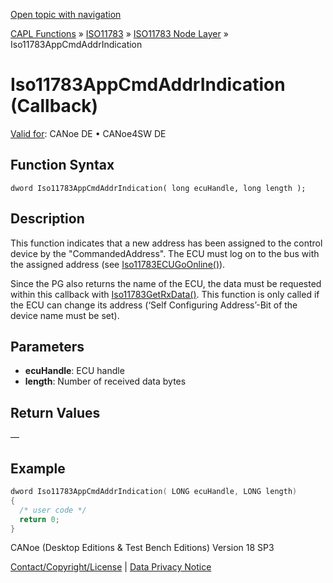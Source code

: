 [Open topic with navigation](../../../../../../CANoeDEFamily.htm#Topics/CAPLFunctions/ISO11783/ISONodeLayer/Functions/CAPLfunctionIso11783AppCmdAddrIndication.md)

[CAPL Functions](../../../CAPLfunctions.md) » [ISO11783](../../CAPLfunctionsISO11783Overview.md) » [ISO11783 Node Layer](../CAPLfunctionsISONLOverview.md) » Iso11783AppCmdAddrIndication

# Iso11783AppCmdAddrIndication (Callback)

[Valid for](../../../../Shared/FeatureAvailability.md):  CANoe DE • CANoe4SW DE

## Function Syntax

```
dword Iso11783AppCmdAddrIndication( long ecuHandle, long length );
```

## Description

This function indicates that a new address has been assigned to the control device by the "CommandedAddress". The ECU must log on to the bus with the assigned address (see [Iso11783ECUGoOnline()](CAPLfunctionIso11783ECUGoOnline.md)).

Since the PG also returns the name of the ECU, the data must be requested within this callback with [Iso11783GetRxData()](CAPLfunctionIso11783GetRxData.md). This function is only called if the ECU can change its address (‘Self Configuring Address’-Bit of the device name must be set).

## Parameters

- **ecuHandle**: ECU handle
- **length**: Number of received data bytes

## Return Values

—

## Example

```c
dword Iso11783AppCmdAddrIndication( LONG ecuHandle, LONG length)
{
  /* user code */
  return 0;
}
```

CANoe (Desktop Editions & Test Bench Editions) Version 18 SP3

[Contact/Copyright/License](../../../../Shared/ContactCopyrightLicense.md) | [Data Privacy Notice](https://www.vector.com/int/en/company/get-info/privacy-policy/)
